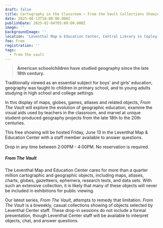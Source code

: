 ```yaml
---
draft: false
title: Cartography in the Classroom — From the Vault Collections Showing
date: 2025-06-13T18:00:00.000Z
publishDate: 2025-02-04T05:00:00.000Z
image: ''
backgroundImage: ''
location: 'Leventhal Map & Education Center, Central Library in Copley Square'
fee: Free
registration: ''
tags:
  - from the vault
---
```


> **American schoolchildren have studied geography since the late 18th century.**

Traditionally viewed as an essential subject for boys’ and girls’ education, geography was taught to children in primary school, and to young adults studying in high school and college settings.

In this display of maps, globes, games, atlases and related objects, *From The Vault* will explore the evolution of geographic education, examine the visual aids used by teachers in the classroom, and marvel at unique student-produced geography projects from the late 18th to the 20th centuries.

This free showing will be hosted Friday, June 13 in the Leventhal Map & Education Center with a staff member available to answer questions.

Drop in any time between 2:00PM - 4:00PM. No reservation is required.

##### ***From The Vault***

The Leventhal Map and Education Center cares for more than a quarter million cartographic and geographic objects, including maps, atlases, charts, globes, gazetteers, ephemera, research texts, and data sets. With such an extensive collection, it is likely that many of these objects will never be included in exhibitions for public viewing.

Our latest series, *From The Vault*, attempts to remedy that limitation. *From The Vault* is a biweekly, casual collections showing of objects selected by Leventhal Center staff. These drop-in sessions do not include a formal presentation, though Leventhal Center staff will be available to interpret objects, chat, and answer questions.
